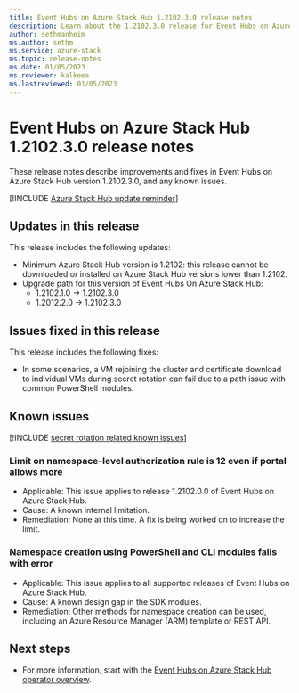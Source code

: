 ```yaml
---
title: Event Hubs on Azure Stack Hub 1.2102.3.0 release notes 
description: Learn about the 1.2102.3.0 release for Event Hubs on Azure Stack Hub, including bug fixes, features, and how to install the update.
author: sethmanheim
ms.author: sethm
ms.service: azure-stack
ms.topic: release-notes
ms.date: 01/05/2023
ms.reviewer: kalkeea
ms.lastreviewed: 01/05/2023
---
```


# Event Hubs on Azure Stack Hub 1.2102.3.0 release notes

These release notes describe improvements and fixes in Event Hubs on Azure Stack Hub version 1.2102.3.0, and any known issues. 

[!INCLUDE [Azure Stack Hub update reminder](../includes/event-hubs-hub-update-banner.md)]

## Updates in this release

This release includes the following updates:

- Minimum Azure Stack Hub version is 1.2102: this release cannot be downloaded or installed on Azure Stack Hub versions lower than 1.2102.
- Upgrade path for this version of Event Hubs On Azure Stack Hub:
  - 1.2102.1.0 -> 1.2102.3.0
  - 1.2012.2.0 -> 1.2102.3.0

## Issues fixed in this release

This release includes the following fixes:

- In some scenarios, a VM rejoining the cluster and certificate download to individual VMs during secret rotation can fail due to a path issue with common PowerShell modules.

## Known issues

[!INCLUDE [secret rotation related known issues](../includes/event-hubs-secret-rotation-related-known-issues.md)]

### Limit on namespace-level authorization rule is 12 even if portal allows more  

- Applicable: This issue applies to release 1.2102.0.0 of Event Hubs on Azure Stack Hub.
- Cause: A known internal limitation.
- Remediation: None at this time. A fix is being worked on to increase the limit.

### Namespace creation using PowerShell and CLI modules fails with error

- Applicable: This issue applies to all supported releases of Event Hubs on Azure Stack Hub.
- Cause: A known design gap in the SDK modules.
- Remediation: Other methods for namespace creation can be used, including an Azure Resource Manager (ARM) template or REST API.

## Next steps

- For more information, start with the [Event Hubs on Azure Stack Hub operator overview](event-hubs-rp-overview.md).
